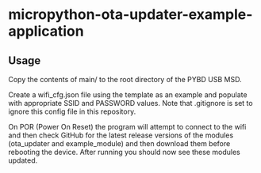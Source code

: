 # micropython-ota-updater-example-application

## Usage

Copy the contents of main/ to the root directory of the PYBD USB MSD.

Create a wifi_cfg.json file using the template as an example and populate with appropriate SSID and PASSWORD values. Note that .gitignore is set to ignore this config file in this repository. 

On POR (Power On Reset) the program will attempt to connect to the wifi and then check GitHub for the latest release versions of the modules (ota_updater and example_module) and then download them before rebooting the device. After running you should now see these modules updated.
